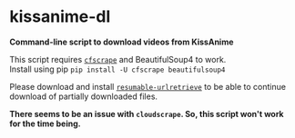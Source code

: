 # kissanime-dl
**Command-line script to download videos from KissAnime**
  
  
This script requires [`cfscrape`](https://github.com/Anorov/cloudflare-scrape) and BeautifulSoup4 to work.   
Install using pip `pip install -U cfscrape beautifulsoup4`  
  
    
Please download and install [`resumable-urlretrieve`](https://github.com/berdario/resumable-urlretrieve) to
be able to continue download of partially downloaded files.


**There seems to be an issue with `cloudscrape`. So, this script won't work for the time being.**
